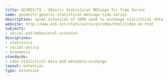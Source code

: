 ```yaml
---
title: GESMES/TS - GEneric Statistical MESsage for Time Series
name: gesmests-generic-statistical-message-time-series
description: <p>An extension of SDMX used to exchange statistical data and metadata.</p>
website: http://www.ecb.int/stats/services/sdmx/html/index.en.html
subjects:
- social-and-behavioral-sciences
disciplines:
- statistics
- social-policy
- economics
standards:
- sdmx-statistical-data-and-metadata-exchange
layout: extension
type: extension
---
```


